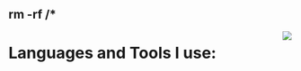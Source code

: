 ## rm -rf /*

<!DOCTYPE html>
<html>
  <body>
    <div align="center">
      <img src="http://raw.githubusercontent.com/miyamurov/miyamurov/main/berserk.gif" align="right">
    </div>
    <h1 align="left">Languages and Tools I use:</h1>
  </body>
</html>
